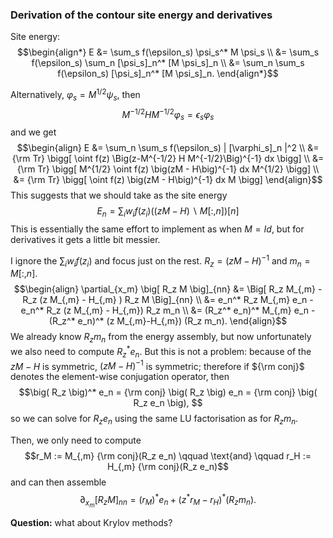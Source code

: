 
### Derivation of the contour site energy and derivatives

Site energy:
$$\begin{align*}
  E &= \sum_s f(\epsilon_s) \psi_s^* M \psi_s \\
  &= \sum_s f(\epsilon_s) \sum_n [\psi_s]_n^* [M \psi_s]_n \\
  &= \sum_n \sum_s f(\epsilon_s) [\psi_s]_n^* [M \psi_s]_n.
\end{align*}$$

Alternatively, $\varphi_s = M^{1/2} \psi_s$, then
$$M^{-1/2} H M^{-1/2} \varphi_s = \epsilon_s \varphi_s$$
and we get
$$\begin{align}
   E &= \sum_n \sum_s f(\epsilon_s) | [\varphi_s]_n |^2 \\
   &= {\rm Tr} \bigg[ \oint f(z) \Big(z-M^{-1/2} H M^{-1/2}\Big)^{-1} dx \bigg] \\
   &= {\rm Tr} \bigg[ M^{1/2} \oint f(z) \big(zM - H\big)^{-1} dx M^{1/2} \bigg] \\
   &= {\rm Tr} \bigg[ \oint f(z) \big(zM - H\big)^{-1} dx M \bigg]
\end{align}$$
This suggests that we should take as the site energy
$$E_n = \sum_{i} w_i f(z_i) \Big( (zM-H) \backslash M[:, n] \Big)[n]$$
This is essentially the same effort to implement as when $M = Id$, but for
derivatives it gets a little bit messier.

I ignore the $\sum_i w_i f(z_i)$ and focus just on the rest. $R_z = (zM-H)^{-1}$ and
$m_n = M[:,n]$.
$$\begin{align}
   \partial_{x_m} \big[ R_z M \big]_{nn}
   &= \Big[ R_z M_{,m} - R_z (z M_{,m} - H_{,m} ) R_z M \Big]_{nn} \\
   &= e_n^* R_z M_{,m} e_n - e_n^* R_z (z M_{,m} - H_{,m}) R_z m_n \\
   &= (R_z^* e_n)^* M_{,m} e_n
            - (R_z^* e_n)^* (z M_{,m}-H_{,m}) (R_z m_n).
\end{align}$$
We already know $R_z m_n$ from the energy assembly, but now unfortunately
we also need to compute $R_z^* e_n$. But this is not a problem: because of the
 $z M - H$ is symmetric, $(zM-H)^{-1}$ is symmetric; therefore
 if ${\rm conj}$ denotes the
element-wise conjugation operator, then
 $$\big( R_z \big)^*  e_n
   = {\rm conj} \big( R_z \big)  e_n
   = {\rm conj} \big( R_z e_n \big),
 $$
 so we can solve for $R_z e_n$ using the same LU factorisation
 as for $R_z m_n$.

 Then, we only need to compute
 $$r_M := M_{,m} {\rm conj}(R_z e_n) \qquad \text{and} \qquad
    r_H := H_{,m} {\rm conj}(R_z e_n)$$
  and can then assemble
$$\partial_{x_m} \big[ R_z M \big]_{nn}
   = (r_M)^* e_n + (z^* r_M - r_H)^* (R_z m_n).$$

 **Question:** what about Krylov methods?
